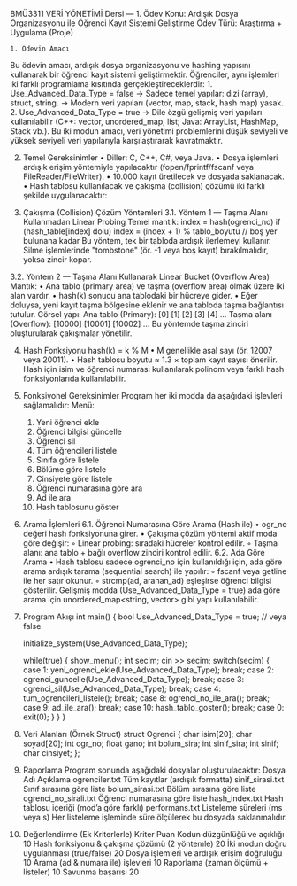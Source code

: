 BMÜ3311 VERİ YÖNETİMİ Dersi — 1. Ödev 
Konu: Ardışık Dosya Organizasyonu ile Öğrenci Kayıt Sistemi Geliştirme
Ödev Türü: Araştırma + Uygulama (Proje)

    1. Ödevin Amacı
Bu ödevin amacı, ardışık dosya organizasyonu ve hashing yapısını kullanarak bir öğrenci kayıt sistemi geliştirmektir.
Öğrenciler, aynı işlemleri iki farklı programlama kısıtında gerçekleştireceklerdir:
    1. Use_Advanced_Data_Type = false
→ Sadece temel yapılar: dizi (array), struct, string.
→ Modern veri yapıları (vector, map, stack, hash map) yasak.
    2. Use_Advanced_Data_Type = true
→ Dile özgü gelişmiş veri yapıları kullanılabilir (C++: vector, unordered_map, list; Java: ArrayList, HashMap, Stack vb.).
Bu iki modun amacı, veri yönetimi problemlerini düşük seviyeli ve yüksek seviyeli veri yapılarıyla karşılaştırarak kavratmaktır.

2. Temel Gereksinimler
    • Diller: C, C++, C#, veya Java.
    • Dosya işlemleri ardışık erişim yöntemiyle yapılacaktır (fopen/fprintf/fscanf veya FileReader/FileWriter).
    • 10.000 kayıt üretilecek ve dosyada saklanacak.
    • Hash tablosu kullanılacak ve çakışma (collision) çözümü iki farklı şekilde uygulanacaktır:

3. Çakışma (Collision) Çözüm Yöntemleri
3.1. Yöntem 1 — Taşma Alanı Kullanmadan Linear Probing
Temel mantık:
index = hash(ogrenci_no)
if (hash_table[index] dolu)
    index = (index + 1) % tablo_boyutu // boş yer bulunana kadar
Bu yöntem, tek bir tabloda ardışık ilerlemeyi kullanır.
Silme işlemlerinde "tombstone" (ör. -1 veya boş kayıt) bırakılmalıdır, yoksa zincir kopar.

3.2. Yöntem 2 — Taşma Alanı Kullanarak Linear Bucket (Overflow Area)
Mantık:
    • Ana tablo (primary area) ve taşma (overflow area) olmak üzere iki alan vardır.
    • hash(k) sonucu ana tablodaki bir hücreye gider.
    • Eğer doluysa, yeni kayıt taşma bölgesine eklenir ve ana tabloda taşma bağlantısı tutulur.
Görsel yapı:
Ana tablo (Primary):  [0] [1] [2] [3] [4] ...
Taşma alanı (Overflow):  [10000] [10001] [10002] ...
Bu yöntemde taşma zinciri oluşturularak çakışmalar yönetilir.

4. Hash Fonksiyonu
hash(k) = k % M
    • M genellikle asal sayı (ör. 12007 veya 20011).
    • Hash tablosu boyutu ≈ 1.3 × toplam kayıt sayısı önerilir.
Hash için isim ve öğrenci numarası kullanılarak polinom veya farklı hash fonksiyonlarıda kullanılabilir.

5. Fonksiyonel Gereksinimler
Program her iki modda da aşağıdaki işlevleri sağlamalıdır:
Menü:
    1. Yeni öğrenci ekle
    2. Öğrenci bilgisi güncelle
    3. Öğrenci sil
    4. Tüm öğrencileri listele
    5. Sınıfa göre listele
    6. Bölüme göre listele
    7. Cinsiyete göre listele
    8. Öğrenci numarasına göre ara
    9. Ad ile ara
    10. Hash tablosunu göster

6. Arama İşlemleri
6.1. Öğrenci Numarasına Göre Arama (Hash ile)
    • ogr_no değeri hash fonksiyonuna girer.
    • Çakışma çözüm yöntemi aktif moda göre değişir:
        ◦ Linear probing: sıradaki hücreler kontrol edilir.
        ◦ Taşma alanı: ana tablo + bağlı overflow zinciri kontrol edilir.
6.2. Ada Göre Arama
    • Hash tablosu sadece ogrenci_no için kullanıldığı için,
ada göre arama ardışık tarama (sequential search) ile yapılır:
        ◦ fscanf veya getline ile her satır okunur.
        ◦ strcmp(ad, aranan_ad) eşleşirse öğrenci bilgisi gösterilir.
Gelişmiş modda (Use_Advanced_Data_Type = true)
ada göre arama için unordered_map<string, vector<int>> gibi yapı kullanılabilir.

7. Program Akışı
int main() {
    bool Use_Advanced_Data_Type = true; // veya false
    
    initialize_system(Use_Advanced_Data_Type);
    
    while(true) {
        show_menu();
        int secim;
        cin >> secim;
        switch(secim) {
            case 1: yeni_ogrenci_ekle(Use_Advanced_Data_Type); break;
            case 2: ogrenci_guncelle(Use_Advanced_Data_Type); break;
            case 3: ogrenci_sil(Use_Advanced_Data_Type); break;
            case 4: tum_ogrencileri_listele(); break;
            case 8: ogrenci_no_ile_ara(); break;
            case 9: ad_ile_ara(); break;
            case 10: hash_tablo_goster(); break;
            case 0: exit(0);
        }
    }
}

8. Veri Alanları (Örnek Struct)
struct Ogrenci {
    char isim[20];
    char soyad[20];
    int ogr_no;
    float gano;
    int bolum_sira;
    int sinif_sira;
    int sinif;
    char cinsiyet;
};

9. Raporlama
Program sonunda aşağıdaki dosyalar oluşturulacaktır:
Dosya Adı	Açıklama
ogrenciler.txt	Tüm kayıtlar (ardışık formatta)
sinif_sirasi.txt	Sınıf sırasına göre liste
bolum_sirasi.txt	Bölüm sırasına göre liste
ogrenci_no_sirali.txt	Öğrenci numarasına göre liste
hash_index.txt	Hash tablosu içeriği (mod’a göre farklı)
performans.txt	Listeleme süreleri (ms veya s)
Her listeleme işleminde süre ölçülerek bu dosyada saklanmalıdır.

10. Değerlendirme (Ek Kriterlerle)
Kriter	Puan
Kodun düzgünlüğü ve açıklığı	10
Hash fonksiyonu & çakışma çözümü (2 yöntemle)	20
İki modun doğru uygulanması (true/false)	20
Dosya işlemleri ve ardışık erişim doğruluğu	10
Arama (ad & numara ile) işlevleri	10
Raporlama (zaman ölçümü + listeler)	10
Savunma başarısı	20

